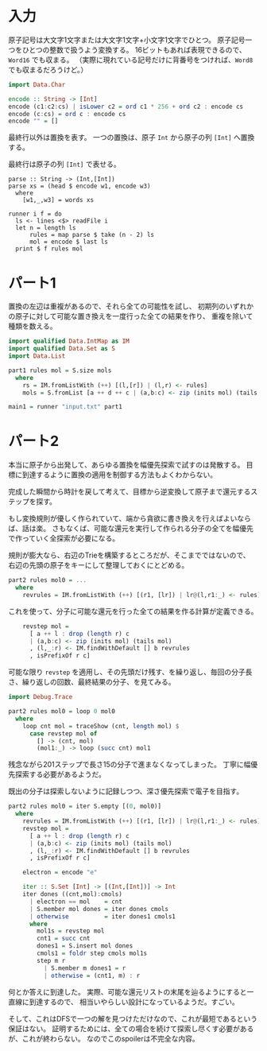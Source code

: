 # 入力

原子記号は大文字1文字または大文字1文字+小文字1文字でひとつ。
原子記号一つをひとつの整数で扱うよう変換する。
16ビットもあれば表現できるので、`Word16` でも収まる。
（実際に現れている記号だけに背番号をつければ、`Word8`でも収まるだろうけど。）

```haskell
import Data.Char

encode :: String -> [Int]
encode (c1:c2:cs) | isLower c2 = ord c1 * 256 + ord c2 : encode cs
encode (c:cs) = ord c : encode cs
encode "" = []
```

最終行以外は置換を表す。
一つの置換は、原子 `Int` から原子の列 `[Int]` へ置換する。

最終行は原子の列 `[Int]` で表せる。

```
parse :: String -> (Int,[Int])
parse xs = (head $ encode w1, encode w3)
  where
    [w1,_,w3] = words xs

runner i f = do
  ls <- lines <$> readFile i
  let n = length ls
      rules = map parse $ take (n - 2) ls
      mol = encode $ last ls
  print $ f rules mol
```

# パート1

置換の左辺は重複があるので、それら全ての可能性を試し、
初期列のいずれかの原子に対して可能な置き換えを一度行った全ての結果を作り、
重複を除いて種類を数える。

```haskell
import qualified Data.IntMap as IM
import qualified Data.Set as S
import Data.List

part1 rules mol = S.size mols
  where
    rs = IM.fromListWith (++) [(l,[r]) | (l,r) <- rules]
    mols = S.fromList [a ++ d ++ c | (a,b:c) <- zip (inits mol) (tails mol), d <- IM.findWithDefault [] b rs]

main1 = runner "input.txt" part1
```

# パート2

本当に原子から出発して、あらゆる置換を幅優先探索で試すのは発散する。
目標に到達するように置換の適用を制御する方法もよくわからない。

完成した瞬間から時計を戻して考えて、目標から逆変換して原子まで還元するステップを探す。

もし変換規則が優しく作られていて、端から貪欲に書き換えを行えばよいならば、話は楽。
さもなくば、可能な還元を実行して作られる分子の全てを幅優先で作っていく全探索が必要になる。

規則が膨大なら、右辺のTrieを構築するところだが、そこまでではないので、
右辺の先頭の原子をキーにして整理しておくにとどめる。

```haskell
part2 rules mol0 = ...
  where
    revrules = IM.fromListWith (++) [(r1, [lr]) | lr@(l,r1:_) <- rules]
```

これを使って、分子に可能な還元を行った全ての結果を作る計算が定義できる。

```haskell
    revstep mol =
      [ a ++ l : drop (length r) c
      | (a,b:c) <- zip (inits mol) (tails mol)
      , (l,_:r) <- IM.findWithDefault [] b revrules
      , isPrefixOf r c]
```

可能な限り `revstep` を適用し、その先頭だけ残す、を繰り返し、毎回の分子長さ、繰り返しの回数、最終結果の分子、を見てみる。

```haskell
import Debug.Trace

part2 rules mol0 = loop 0 mol0
  where
    loop cnt mol = traceShow (cnt, length mol) $
      case revstep mol of
        [] -> (cnt, mol)
        (mol1:_) -> loop (succ cnt) mol1
```

残念ながら201ステップで長さ15の分子で進まなくなってしまった。
丁寧に幅優先探索する必要があるようだ。

既出の分子は探索しないように記録しつつ、深さ優先探索で電子を目指す。

```haskell
part2 rules mol0 = iter S.empty [(0, mol0)]
  where
    revrules = IM.fromListWith (++) [(r1, [lr]) | lr@(l,r1:_) <- rules]
    revstep mol =
      [ a ++ l : drop (length r) c
      | (a,b:c) <- zip (inits mol) (tails mol)
      , (l,_:r) <- IM.findWithDefault [] b revrules
      , isPrefixOf r c]

    electron = encode "e"

    iter :: S.Set [Int] -> [(Int,[Int])] -> Int
    iter dones ((cnt,mol):cmols)
      | electron == mol    = cnt
      | S.member mol dones = iter dones cmols
      | otherwise          = iter dones1 cmols1
      where
        mol1s = revstep mol
        cnt1 = succ cnt
        dones1 = S.insert mol dones
        cmols1 = foldr step cmols mol1s
        step m r
          | S.member m dones1 = r
          | otherwise = (cnt1, m) : r
```

何とか答えに到達した。
実際、可能な還元リストの末尾を辿るようにすると一直線に到達するので、
相当いやらしい設計になっているようだ。すごい。

そして、これはDFSで一つの解を見つけただけなので、これが最短であるという保証はない。
証明するためには、全ての場合を続けて探索し尽くす必要があるが、これが終わらない。
なのでこのspoilerは不完全な内容。
